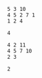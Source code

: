 ```input1
5 3 10
4 5 2 7 1
1 2 4
```

```output1
4
```

```input2
4 2 11
4 5 7 10
2 3
```

```output2
2
```

